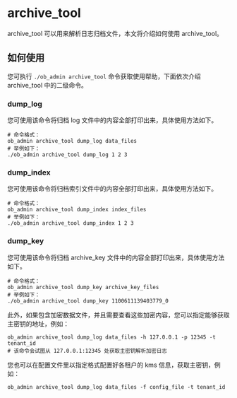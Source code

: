 archive_tool 
=================================

archive_tool 可以用来解析日志归档文件，本文将介绍如何使用 archive_tool。

如何使用 
-------------------------

您可执行 `./ob_admin archive_tool` 命令获取使用帮助，下面依次介绍 archive_tool 中的二级命令。

### dump_log 

您可使用该命令将归档 log 文件中的内容全部打印出来，具体使用方法如下。

```unknow
# 命令格式：
ob_admin archive_tool dump_log data_files
# 举例如下：
./ob_admin archive_tool dump_log 1 2 3
```



### dump_index 

您可使用该命令将归档索引文件中的内容全部打印出来，具体使用方法如下。

```unknow
# 命令格式：
ob_admin archive_tool dump_index index_files
# 举例如下：
./ob_admin archive_tool dump_index 1 2 3
```



### dump_key 

您可使用该命令将归档 archive_key 文件中的内容全部打印出来，具体使用方法如下。

```unknow
# 命令格式：
ob_admin archive_tool dump_key archive_key_files
# 举例如下：
./ob_admin archive_tool dump_key 1100611139403779_0
```



此外，如果包含加密数据文件，并且需要查看这些加密内容，您可以指定能够获取主密钥的地址，例如：

```unknow
ob_admin archive_tool dump_log data_files -h 127.0.0.1 -p 12345 -t tenant_id
# 该命令会试图从 127.0.0.1:12345 处获取主密钥解析加密日志
```



您也可以在配置文件里以指定格式配置好各租户的 kms 信息，获取主密钥，例如：

```unknow
ob_admin archive_tool dump_log data_files -f config_file -t tenant_id
```









